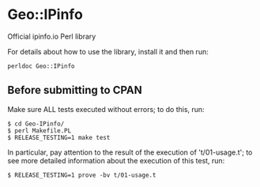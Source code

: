 # Geo::IPinfo

Official ipinfo.io Perl library


For details about how to use the library, install it and then run:

    perldoc Geo::IPinfo


## Before submitting to CPAN

Make sure ALL tests executed without errors; to do this, run:

    $ cd Geo-IPinfo/
    $ perl Makefile.PL
    $ RELEASE_TESTING=1 make test

In particular, pay attention to the result of the execution of 't/01-usage.t'; to see
more detailed information about the execution of this test, run:

    $ RELEASE_TESTING=1 prove -bv t/01-usage.t
